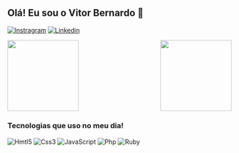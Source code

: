 ## Olá! Eu sou o Vitor Bernardo 👋

[![Instragram](https://img.shields.io/badge/Instagram-E4405F?style=for-the-badge&logo=instagram&logoColor=white)](https://www.instagram.com/vbernado/)
[![Linkedin](https://img.shields.io/badge/LinkedIn-0077B5?style=for-the-badge&logo=linkedin&logoColor=white)](https://www.linkedin.com/in/vitor-bernardo-89073b247/)

<div>
   <img  height="160em" src="https://github-readme-stats.vercel.app/api?username=VitorBernado&show_icons=true&theme=blueberry&include_all_commits=true&count_private=true"/>
   <img height="160em" align="right" src="https://github-readme-stats.vercel.app/api/top-langs/?username=VitorBernado&layout=compact&langs_count=16&theme=blueberry"/>
</div>

### Tecnologias que uso no meu dia!

<div style="display": inline-block>
  <img align="center" alt="Hmtl5" src="https://img.shields.io/badge/HTML5-E34F26?style=for-the-badge&logo=html5&logoColor=white">
  <img align="center" alt="Css3" src="https://img.shields.io/badge/CSS3-1572B6?style=for-the-badge&logo=css3&logoColor=white">
  <img align="center" alt="JavaScript" src="https://img.shields.io/badge/JavaScript-F7DF1E?style=for-the-badge&logo=javascript&logoColor=black">
  <img align="center" alt="Php" src="https://img.shields.io/badge/PHP-777BB4?style=for-the-badge&logo=php&logoColor=white">
  <img align="center" alt="Ruby" src="https://img.shields.io/badge/Ruby-CC342D?style=for-the-badge&logo=ruby&logoColor=white">
</div>
